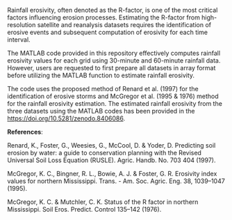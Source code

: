 Rainfall erosivity, often denoted as the R-factor, is one of the most critical factors influencing erosion processes. Estimating the R-factor from high-resolution satellite and reanalysis datasets requires the identification of erosive events and subsequent computation of erosivity for each time interval.

The MATLAB code provided in this repository effectively computes rainfall erosivity values for each grid using 30-minute and 60-minute rainfall data. However, users are requested to first prepare all datasets in array format before utilizing the MATLAB function to estimate rainfall erosivity. 

The code uses the proposed method of Renard et al. (1997) for the identification of erosive storms and McGregor et al. (1995 & 1976) method for the rainfall erosivity estimation.
The estimated rainfall erosivity from the three datasets using the MATLAB codes has been provided in the https://doi.org/10.5281/zenodo.8406086. 

**References**:

Renard, K., Foster, G., Weesies, G., McCool, D. & Yoder, D. Predicting soil erosion by water: a guide to conservation planning with the Revised Universal Soil Loss Equation (RUSLE). Agric. Handb. No. 703 404 (1997).

McGregor, K. C., Bingner, R. L., Bowie, A. J. & Foster, G. R. Erosivity index values for northern Mississippi. Trans. - Am. Soc. Agric. Eng. 38, 1039–1047 (1995).

McGregor, K. C. & Mutchler, C. K. Status of the R factor in northern Mississippi. Soil Eros. Predict. Control 135–142 (1976).
